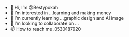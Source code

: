 - 👋 Hi, I’m @Bestypokah
- 👀 I’m interested in ...learning and making money
- 🌱 I’m currently learning ...graphic design and AI image
- 💞️ I’m looking to collaborate on ...
- 📫 How to reach me .0530187920 

<!---
Bestypokah/Bestypokah is a ✨ special ✨ repository because its `README.md` (this file) appears on your GitHub profile.
You can click the Preview link to take a look at your changes.
--->
